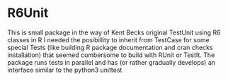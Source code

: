 # R6Unit
This is small package in the way of Kent Becks original TestUnit using R6 classes in R
I needed the posibillity to inherit from TestCase for some special Tests (like building R  package documentation and cran checks installation)
that seemed cumbersome to build with RUnit or TestIt.
The package runs tests in parallel and has (or rather gradually develops) an interface similar to 
the python3 unittest
